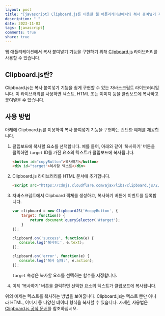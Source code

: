 ```yaml
---
layout: post
title: "[javascript] Clipboard.js를 이용한 웹 애플리케이션에서의 복사 붙여넣기 기능 구현 방법"
description: " "
date: 2023-11-03
tags: [javascript]
comments: true
share: true
---
```


웹 애플리케이션에서 복사 붙여넣기 기능을 구현하기 위해 [Clipboard.js](https://clipboardjs.com/) 라이브러리를 사용할 수 있습니다.

## Clipboard.js란?

Clipboard.js는 복사 붙여넣기 기능을 쉽게 구현할 수 있는 자바스크립트 라이브러리입니다. 이 라이브러리를 사용하면 텍스트, HTML 또는 이미지 등을 클립보드에 복사하고 붙여넣을 수 있습니다.

## 사용 방법

아래에 Clipboard.js를 이용하여 복사 붙여넣기 기능을 구현하는 간단한 예제를 제공합니다.

1. 클립보드에 복사할 요소를 선택합니다. 예를 들어, 아래와 같이 '복사하기' 버튼을 클릭하면 `target` ID를 가진 요소의 텍스트가 클립보드에 복사됩니다.

   ```html
   <button id="copyButton">복사하기</button>
   <div id="target">복사할 텍스트</div>
   ```

2. Clipboard.js 라이브러리를 HTML 문서에 추가합니다. 

   ```html
   <script src="https://cdnjs.cloudflare.com/ajax/libs/clipboard.js/2.0.8/clipboard.min.js"></script>
   ```

3. 자바스크립트에서 Clipboard 객체를 생성하고, 복사하기 버튼에 이벤트를 등록합니다.

   ```javascript
   var clipboard = new ClipboardJS('#copyButton', {
       target: function() {
           return document.querySelector('#target');
       }
   });

   clipboard.on('success', function(e) {
      console.log('복사됨:', e.text);
   });

   clipboard.on('error', function(e) {
      console.log('복사 실패:', e.action);
   });
   ```

   `target` 속성은 복사할 요소를 선택하는 함수를 지정합니다.

4. 이제 '복사하기' 버튼을 클릭하면 선택한 요소의 텍스트가 클립보드에 복사됩니다. 

위의 예제는 텍스트를 복사하는 방법을 보여줍니다. Clipboard.js는 텍스트 뿐만 아니라 HTML, 이미지 등 다양한 데이터 형식을 복사할 수 있습니다. 자세한 사용법은 [Clipboard.js 공식 문서](https://clipboardjs.com/)를 참조하십시오.